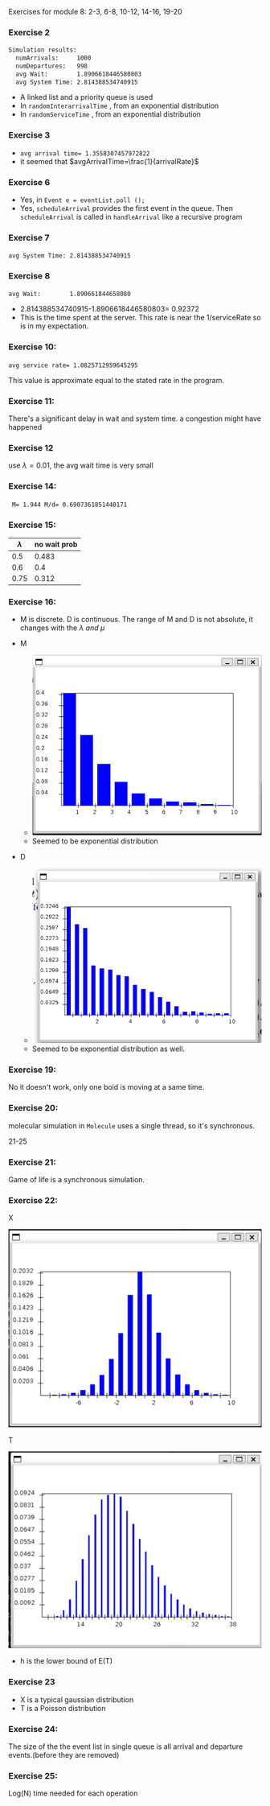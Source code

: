 Exercises for module 8: 2-3, 6-8, 10-12, 14-16, 19-20

### Exercise 2

```
Simulation results:
  numArrivals:     1000
  numDepartures:   998
  avg Wait:        1.8906618446580803
  avg System Time: 2.814388534740915
```

- A linked list and a priority queue is used
- In `randomInterarrivalTime` , from an exponential distribution
- In `randomServiceTime` , from an exponential distribution

### Exercise 3

- `avg arrival time= 1.3558307457972822`
- it seemed that $avgArrivalTime=\frac{1}{arrivalRate}$

### Exercise 6

- Yes, in `Event e = eventList.poll ();`
- Yes, `scheduleArrival` provides the first event in the queue. Then `scheduleArrival` is called in `handleArrival` like a recursive program

### Exercise 7

`avg System Time: 2.814388534740915`

### Exercise 8

`avg Wait:        1.890661844658080`

- 2.814388534740915-1.8906618446580803= 0.92372
- This is the time spent at the server. This rate is near the 1/serviceRate so is in my expectation.

### Exercise 10:

`avg service rate= 1.0825712959645295`

This value is approximate equal to the stated rate in the program.

### Exercise 11:

There's a significant delay in wait and system time. a congestion might have happened

### Exercise 12

use $\lambda=0.01$, the avg wait time is very small

### Exercise 14:

` M= 1.944
 M/d= 0.6907361851440171`

### Exercise 15:

| $\lambda$ | no wait prob |
| --------- | ------------ |
| 0.5       | 0.483        |
| 0.6       | 0.4          |
| 0.75      | 0.312        |

### Exercise 16:

- M is discrete. D is continuous. The range of M and D is not absolute, it changes with the $\lambda\ and\ \mu$

- M
  - ![image-20221114141825946](works.assets/image-20221114141825946.png)
  - Seemed to be exponential distribution
- D
  - ![image-20221114142239213](works.assets/image-20221114142239213.png)
  - Seemed to be exponential distribution as well.

### Exercise 19:

No it doesn't work, only one boid is moving at a same time.

### Exercise 20:

molecular simulation in `Molecule` uses a single thread, so it's synchronous.

21-25

### Exercise 21:

Game of life is a synchronous simulation.

### Exercise 22:

X

![image-20221114131020503](works.assets/image-20221114131020503.png)

T

![image-20221114131420727](works.assets/image-20221114131420727.png)

- h is the lower bound of E(T)

### Exercise 23

- X is a typical gaussian distribution
- T is a Poisson distribution

### Exercise 24:

The size of the the event list in single queue is all arrival and departure events.(before they are removed)

### Exercise 25:

Log(N) time needed for each operation